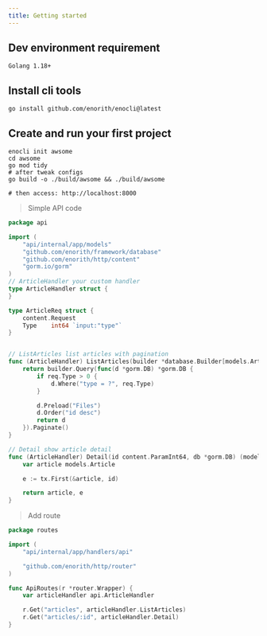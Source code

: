 ```yaml
---
title: Getting started
---
```

## Dev environment requirement 
```Golang 1.18+```

## Install cli tools
```shell
go install github.com/enorith/enocli@latest
```

## Create and run your first project

```shell
enocli init awsome
cd awsome
go mod tidy
# after tweak configs
go build -o ./build/awsome && ./build/awsome

# then access: http://localhost:8000
```

> Simple API code
```go
package api

import (
	"api/internal/app/models"
	"github.com/enorith/framework/database"
	"github.com/enorith/http/content"
	"gorm.io/gorm"
)
// ArticleHandler your custom handler
type ArticleHandler struct {
}

type ArticleReq struct {
	content.Request
	Type    int64 `input:"type"`
}


// ListArticles list articles with pagination
func (ArticleHandler) ListArticles(builder *database.Builder[models.Article], req ArticleReq) (*database.PageResult[models.Article], error) {
	return builder.Query(func(d *gorm.DB) *gorm.DB {
		if req.Type > 0 {
			d.Where("type = ?", req.Type)
		}

		d.Preload("Files")
		d.Order("id desc")
		return d
	}).Paginate()
}

// Detail show article detail
func (ArticleHandler) Detail(id content.ParamInt64, db *gorm.DB) (models.Article, error) {
	var article models.Article

    e := tx.First(&article, id)

    return article, e
}

```
> Add route
```go
package routes

import (
	"api/internal/app/handlers/api"

	"github.com/enorith/http/router"
)

func ApiRoutes(r *router.Wrapper) {
	var articleHandler api.ArticleHandler

    r.Get("articles", articleHandler.ListArticles)
    r.Get("articles/:id", articleHandler.Detail)
}
```